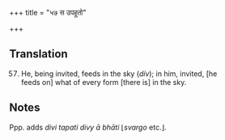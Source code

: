 +++
title = "५७ स उपहूतो"

+++
## Translation
57. He, being invited, feeds in the sky (*dív*); in him, invited, \[he  
feeds on\] what of every form \[there is\] in the sky.

## Notes
Ppp. adds *divi tapati divy ā bhāti* ⌊*svargo* etc.⌋.
